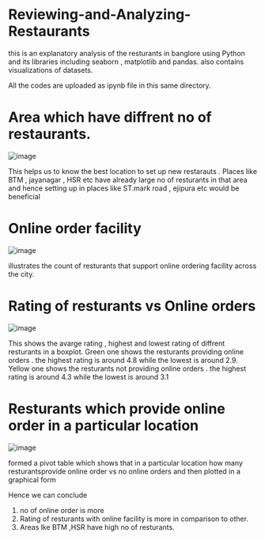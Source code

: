 # Reviewing-and-Analyzing-Restaurants
this is an explanatory analysis of the resturants in banglore using Python and its libraries
including seaborn , matplotlib  and pandas.
also contains visualizations of datasets.
 
 
 All the codes are uploaded as ipynb file in this same directory.
	
 # Area which have diffrent no of restaurants.
 
 ![image](https://user-images.githubusercontent.com/119053909/204080488-84628500-4627-4736-9951-2a95b58ddde6.png)

This helps us to know the best location to set up new restarauts .
Places like BTM , jayanagar , HSR etc have already large no of resturants in that area and
hence setting up in places like ST.mark road , ejipura etc would be beneficial


# Online order facility

![image](https://user-images.githubusercontent.com/119053909/204080651-54e5a00d-3b81-4917-a5a5-4d899f319e9f.png)

illustrates the count of resturants that support online ordering facility
across the city.

# Rating of resturants vs Online orders

![image](https://user-images.githubusercontent.com/119053909/204080710-3174256b-3219-43de-ae52-9f1f88b21b2c.png)

This shows the avarge rating , highest and lowest rating of diffrent resturants in a boxplot.
Green one shows the resturants providing online orders . the highest rating is around 4.8 while the lowest is around 2.9.
Yellow one shows the resturants not providing online orders . the highest rating is around 4.3 while the lowest is around 3.1

# Resturants which provide online order in a particular location

![image](https://user-images.githubusercontent.com/119053909/204080905-b33187f1-7d2c-464b-bfd5-a551da1a94fc.png)


formed a pivot table which shows that in a particular location how many resturantsprovide online order vs no online orders
and then plotted in a graphical form


Hence we can conclude 
1. no of online order is more
2. Rating of resturants with online facility is more in comparison to other.
3. Areas lke BTM ,HSR have high no of resturants.





 
 
 

